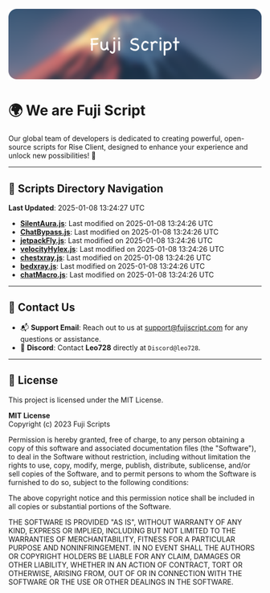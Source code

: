 ![Banner](.github/b.webp)

# 🌍 **We are Fuji Script**

Our global team of developers is dedicated to creating powerful, open-source scripts for Rise Client, designed to enhance your experience and unlock new possibilities! 🌟

---
<!-- SCRIPTS_NAVIGATION_START -->
## 📂 **Scripts Directory Navigation**

**Last Updated**: 2025-01-08 13:24:27 UTC

- **[SilentAura.js](scripts/SilentAura.js)**: Last modified on 2025-01-08 13:24:26 UTC
- **[ChatBypass.js](scripts/ChatBypass.js)**: Last modified on 2025-01-08 13:24:26 UTC
- **[jetpackFly.js](scripts/jetpackFly.js)**: Last modified on 2025-01-08 13:24:26 UTC
- **[velocityHylex.js](scripts/velocityHylex.js)**: Last modified on 2025-01-08 13:24:26 UTC
- **[chestxray.js](scripts/chestxray.js)**: Last modified on 2025-01-08 13:24:26 UTC
- **[bedxray.js](scripts/bedxray.js)**: Last modified on 2025-01-08 13:24:26 UTC
- **[chatMacro.js](scripts/chatMacro.js)**: Last modified on 2025-01-08 13:24:26 UTC

<!-- SCRIPTS_NAVIGATION_END -->

---

## 💬 **Contact Us**  
- 📬 **Support Email**: Reach out to us at [support@fujiscript.com](mailto:support@fujiscript.com) for any questions or assistance.  
- 💬 **Discord**: Contact **Leo728** directly at `Discord@leo728`.

---

## 📜 **License**

This project is licensed under the MIT License.  

**MIT License**  
Copyright (c) 2023 Fuji Scripts  

Permission is hereby granted, free of charge, to any person obtaining a copy of this software and associated documentation files (the "Software"), to deal in the Software without restriction, including without limitation the rights to use, copy, modify, merge, publish, distribute, sublicense, and/or sell copies of the Software, and to permit persons to whom the Software is furnished to do so, subject to the following conditions:  

The above copyright notice and this permission notice shall be included in all copies or substantial portions of the Software.  

THE SOFTWARE IS PROVIDED "AS IS", WITHOUT WARRANTY OF ANY KIND, EXPRESS OR IMPLIED, INCLUDING BUT NOT LIMITED TO THE WARRANTIES OF MERCHANTABILITY, FITNESS FOR A PARTICULAR PURPOSE AND NONINFRINGEMENT. IN NO EVENT SHALL THE AUTHORS OR COPYRIGHT HOLDERS BE LIABLE FOR ANY CLAIM, DAMAGES OR OTHER LIABILITY, WHETHER IN AN ACTION OF CONTRACT, TORT OR OTHERWISE, ARISING FROM, OUT OF OR IN CONNECTION WITH THE SOFTWARE OR THE USE OR OTHER DEALINGS IN THE SOFTWARE.  
